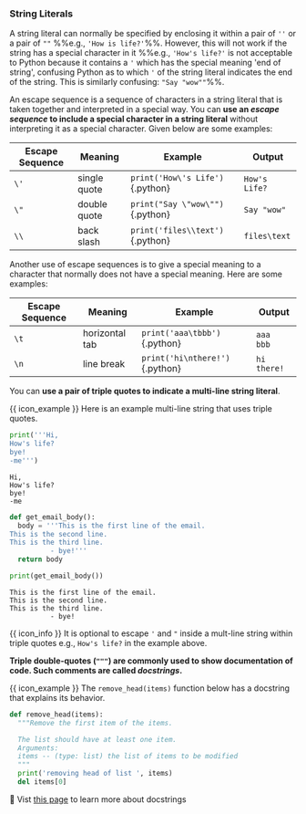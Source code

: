 ### String Literals

A <tooltip content="a string value, not a variable">string literal</tooltip> can normally be specified by enclosing it within a pair of `''` or a pair of `""` %%e.g., `'How is life?'`%%. However, this will not work if the string has a <tooltip content="a character that has special meaning in Python">special character</tooltip> in it %%e.g., `'How's life?'` is not acceptable to Python because it contains a `'` which has the special meaning 'end of string', confusing Python as to which `'` of the string literal indicates the end of the string. This is similarly confusing: `"Say "wow""`%%.

<div id="strings-escape">

An escape sequence is a sequence of characters in a string literal that is taken together and interpreted in a special way. You can **use an _escape sequence_  to include a special character in a string literal** without interpreting it as a special character.  Given below are some examples:

Escape Sequence | Meaning | Example | Output
--------------- | ------- | ------- | ------
`\'` | single quote | `print('How\'s Life')`{.python} | `How's Life?`
`\"` | double quote | `print("Say \"wow\"")`{.python} | `Say "wow"`
`\\` | back slash | `print('files\\text')`{.python} | `files\text`

Another use of escape sequences is to give a special meaning to a character that normally does not have a special meaning. Here are some examples:

Escape Sequence | Meaning | Example | Output
--------------- | ------- | ------- | ------
`\t` | horizontal tab | `print('aaa\tbbb')`{.python} | `aaa` `  ` `bbb`
`\n` | line break | `print('hi\nthere!')`{.python} | `hi`<br>`there!`

</div>

<include src="exercisePanel.md" boilerplate var-title="Escape Sequences" var-file="e-escapeSequences.md" />

You can **use a pair of triple quotes to indicate a multi-line string literal**. 

<box>

{{ icon_example }} Here is an example multi-line string that uses triple quotes.

<include src="inputOutput.md" var-align="middle" boilerplate>
<span id="input">

```python
print('''Hi,
How's life?
bye!
-me''')
```
</span>
<span id="output">

```
Hi,
How's life?
bye!
-me
```
</span>
</include>

<include src="inputOutput.md" boilerplate>
<span id="input">

```python
def get_email_body():
  body = '''This is the first line of the email.
This is the second line.
This is the third line.
          - bye!'''
  return body

print(get_email_body())
```
</span>
<span id="output">

```
This is the first line of the email.
This is the second line.
This is the third line.
          - bye!
```
</span>
</include>

</box>

{{ icon_info }} It is optional to escape `'` and `"` inside a mult-line string within triple quotes e.g., `How's life?` in the example above.

<include src="exercisePanel.md" boilerplate var-title="Multi-Line String" var-file="e-multiLineString.md" />

**Triple double-quotes (`"""`) are commonly used to show documentation of code. Such comments are called _docstrings_.**

<tip-box> 

{{ icon_example }} The `remove_head(items)` function below has a docstring that explains its behavior.

```python
def remove_head(items):
  """Remove the first item of the items.

  The list should have at least one item.
  Arguments:
  items -- (type: list) the list of items to be modified
  """
  print('removing head of list ', items)
  del items[0]
```


</tip-box>

:paperclip: Vist [this page](https://www.python.org/dev/peps/pep-0257/) to learn more about docstrings

<include src="tryYourOwn.md" boilerplate var-program="strings-literals" />

